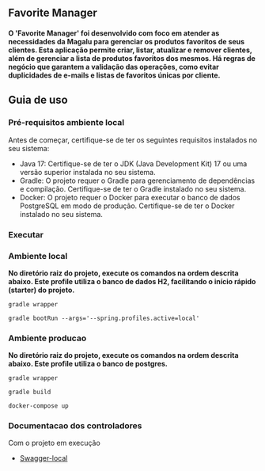 ## Favorite Manager

#### O 'Favorite Manager' foi desenvolvido com foco em atender as necessidades da Magalu para gerenciar os produtos favoritos de seus clientes. Esta aplicação permite criar, listar, atualizar e remover clientes, além de gerenciar a lista de produtos favoritos dos mesmos. Há regras de negócio que garantem a validação das operações, como evitar duplicidades de e-mails e listas de favoritos únicas por cliente.

## <a name="guia-de-uso"></a>Guia de uso
### <a name="pre-requisitos-local"></a>Pré-requisitos ambiente local
Antes de começar, certifique-se de ter os seguintes requisitos instalados no seu sistema:

- Java 17: Certifique-se de ter o JDK (Java Development Kit) 17 ou uma versão superior instalada no seu sistema.
- Gradle: O projeto requer o Gradle para gerenciamento de dependências e compilação. Certifique-se de ter o Gradle instalado no seu sistema.
- Docker: O projeto requer o Docker para executar o banco de dados PostgreSQL em modo de produção. Certifique-se de ter o Docker instalado no seu sistema.

### <a name="executar-api"></a>Executar
### <a name="ambiente-local"></a>Ambiente local
**No diretório raiz do projeto, execute os comandos na ordem descrita abaixo. Este profile utiliza o banco de dados H2, facilitando o início rápido (starter) do projeto.**
````
gradle wrapper
````
````
gradle bootRun --args='--spring.profiles.active=local'
````

### <a name="ambiente-local"></a>Ambiente producao
**No diretório raiz do projeto, execute os comandos na ordem descrita abaixo. Este profile utiliza o banco de postgres.**
````
gradle wrapper
````
````
gradle build
````
````
docker-compose up
````

### Documentacao dos controladores
Com o projeto em execução
* [Swagger-local](http://localhost:8080/swagger-ui/index.html)